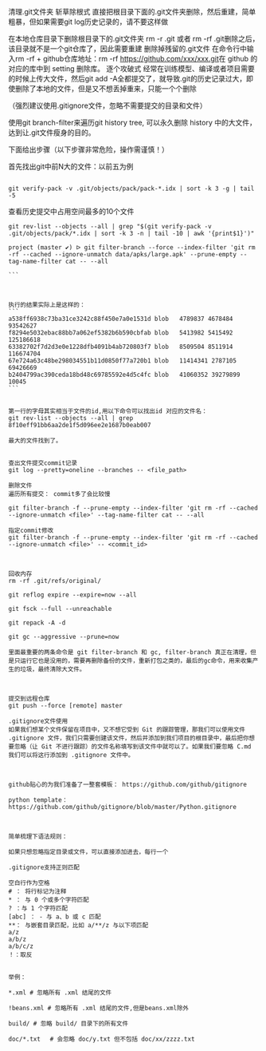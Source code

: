 清理.git文件夹
斩草除根式
直接把根目录下面的.git文件夹删除，然后重建，简单粗暴，但如果需要git log历史记录的，请不要这样做

在本地仓库目录下删除根目录下的.git文件夹
rm -r .git 或者 rm -rf .git​
删除之后，该目录就不是一个git仓库了，因此需要重建
删除掉残留的.git文件
在命令行中输入rm -rf + github仓库地址：​rm -rf ​https://github.com/xxx/xxx.git​
在 github 的对应的库中到 setting 删除库。
逐个攻破式
经常在训练模型、编译或者项目需要的时候上传大文件，然后git add -A全都提交了，就导致.git的历史记录过大，即使删除了本地的文件，但是又不想丢掉重来，只能一个个删除

（强烈建议使用.gitignore文件，忽略不需要提交的目录和文件）

使用git branch-filter来遍历git history tree, 可以永久删除 history 中的大文件，达到让.git文件瘦身的目的。

下面给出步骤（以下步骤非常危险，操作需谨慎！）

首先找出git中前N大的文件：以前五为例

```

git verify-pack -v .git/objects/pack/pack-*.idx | sort -k 3 -g | tail -5​
```
查看历史提交中占用空间最多的10个文件
````
git rev-list --objects --all | grep "$(git verify-pack -v .git/objects/pack/*.idx | sort -k 3 -n | tail -10 | awk '{print$1}')"

project (master ✔) ᐅ git filter-branch --force --index-filter 'git rm -rf --cached --ignore-unmatch data/apks/large.apk' --prune-empty --tag-name-filter cat -- --all

```



执行的结果实际上是这样的：
```
a538ff6938c73ba31ce3242c88f450e7a0e1531d blob   4789837 4678484 93542627
f8294e5032ebac88bb7a062ef5382b6b590cbfab blob   5413982 5415492 125186618
63382702f7d2d3e0e1228dfb4091b4ab720803f7 blob   8509504 8511914 116674704
67e724a63c48be298034551b11d0850f77a720b1 blob   11414341 2787105 69426669
b2404799ac390ceda18bd48c69785592e4d5c4fc blob   41060352 39279899 10045
```


第一行的字母其实相当于文件的id,用以下命令可以找出id 对应的文件名：
​git rev-list --objects --all | grep 8f10eff91bb6aa2de1f5d096ee2e1687b0eab007​

最大的文件找到了。


查出文件提交commit记录
​​git log --pretty=oneline --branches -- <file_path>​

删除文件
遍历所有提交： commit多了会比较慢

git filter-branch -f --prune-empty --index-filter 'git rm -rf --cached --ignore-unmatch <file>' --tag-name-filter cat -- --all

指定commit修改
​​git filter-branch -f --prune-empty --index-filter 'git rm -rf --cached --ignore-unmatch <file>' -- <commit_id>​



回收内存
rm -rf .git/refs/original/

git reflog expire --expire=now --all

git fsck --full --unreachable

git repack -A -d

git gc --aggressive --prune=now

里面最重要的两条命令是 git filter-branch 和 gc, filter-branch 真正在清理，但是只运行它也是没用的，需要再删除备份的文件，重新打包之类的，最后的gc命令，用来收集产生的垃圾，最终清除大文件。



提交到远程仓库
​git push --force [remote] master​

.gitignore文件使用
如果我们想某个文件保留在项目中，又不想它受到 Git 的跟踪管理，那我们可以使用文件 .gitignore 文件，我们只需要创建该文件，然后并添加到我们项目的根目录中，最后把你想要忽略（让 Git 不进行跟踪）的文件名称填写到该文件中就可以了。如果我们要忽略 C.md 我们可以将这行添加到 .gitignore 文件中。



github贴心的为我们准备了一整套模板： https://github.com/github/gitignore

python template：https://github.com/github/gitignore/blob/master/Python.gitignore



简单梳理下语法规则：

如果只想忽略指定目录或文件，可以直接添加进去，每行一个

.gitignore支持正则匹配

空白行作为空格
# ： 将行标记为注释
* ： 与 0 个或多个字符匹配
? ：与 1 个字符匹配
[abc] ： - 与 a、b 或 c 匹配
**： 与嵌套目录匹配，比如 a/**/z 与以下项匹配
a/z
a/b/z
a/b/c/z
​！​：取反


举例：

*.xml # 忽略所有 .xml 结尾的文件

!beans.xml # 忽略所有 .xml 结尾的文件,但是beans.xml除外

build/ # 忽略 build/ 目录下的所有文件

doc/*.txt 　# 会忽略 doc/y.txt 但不包括 doc/xx/zzzz.txt
